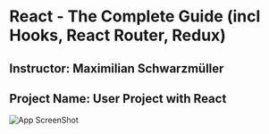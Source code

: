 # React - The Complete Guide (incl Hooks, React Router, Redux)
## Instructor: Maximilian Schwarzmüller
## Project Name: User Project with React
![App ScreenShot]()